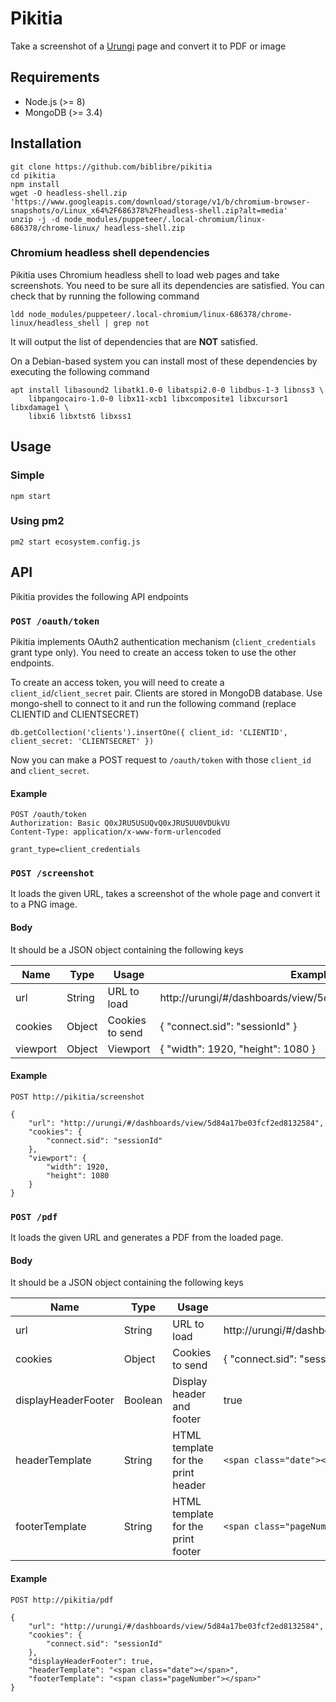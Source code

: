 # Pikitia

Take a screenshot of a [Urungi] page and convert it to PDF or image

## Requirements

- Node.js (>= 8)
- MongoDB (>= 3.4)

## Installation

```
git clone https://github.com/biblibre/pikitia
cd pikitia
npm install
wget -O headless-shell.zip 'https://www.googleapis.com/download/storage/v1/b/chromium-browser-snapshots/o/Linux_x64%2F686378%2Fheadless-shell.zip?alt=media'
unzip -j -d node_modules/puppeteer/.local-chromium/linux-686378/chrome-linux/ headless-shell.zip
```

### Chromium headless shell dependencies

Pikitia uses Chromium headless shell to load web pages and take screenshots.
You need to be sure all its dependencies are satisfied. You can check that by
running the following command

```
ldd node_modules/puppeteer/.local-chromium/linux-686378/chrome-linux/headless_shell | grep not
```

It will output the list of dependencies that are **NOT** satisfied.

On a Debian-based system you can install most of these dependencies by executing
the following command

```
apt install libasound2 libatk1.0-0 libatspi2.0-0 libdbus-1-3 libnss3 \
    libpangocairo-1.0-0 libx11-xcb1 libxcomposite1 libxcursor1 libxdamage1 \
    libxi6 libxtst6 libxss1
```

## Usage

### Simple

```
npm start
```

### Using pm2

```
pm2 start ecosystem.config.js
```

## API

Pikitia provides the following API endpoints

### `POST /oauth/token`

Pikitia implements OAuth2 authentication mechanism (`client_credentials` grant
type only). You need to create an access token to use the other endpoints.

To create an access token, you will need to create a
`client_id`/`client_secret` pair. Clients are stored in MongoDB database. Use
mongo-shell to connect to it and run the following command (replace CLIENTID and CLIENTSECRET)

```
db.getCollection('clients').insertOne({ client_id: 'CLIENTID', client_secret: 'CLIENTSECRET' })
```

Now you can make a POST request to `/oauth/token` with those `client_id` and `client_secret`.

#### Example

```
POST /oauth/token
Authorization: Basic Q0xJRU5USUQvQ0xJRU5UU0VDUkVU
Content-Type: application/x-www-form-urlencoded

grant_type=client_credentials
```

### `POST /screenshot`

It loads the given URL, takes a screenshot of the whole page and convert it to a
PNG image.

#### Body

It should be a JSON object containing the following keys

Name     | Type      | Usage           | Example
-------- | --------- | -----------     | --------------------------------------------------------
url      | String    | URL to load     | http://urungi/#/dashboards/view/5d84a17be03fcf2ed8132584
cookies  | Object    | Cookies to send | { "connect.sid": "sessionId" }
viewport | Object    | Viewport        | { "width": 1920, "height": 1080 }

#### Example

```
POST http://pikitia/screenshot

{
    "url": "http://urungi/#/dashboards/view/5d84a17be03fcf2ed8132584",
    "cookies": {
        "connect.sid": "sessionId"
    },
    "viewport": {
        "width": 1920,
        "height": 1080
    }
}
```

### `POST /pdf`

It loads the given URL and generates a PDF from the loaded page.

#### Body

It should be a JSON object containing the following keys

Name    | Type      | Usage           | Example
------- | --------- | -----------     | --------------------------------------------------------
url     | String    | URL to load     | http://urungi/#/dashboards/view/5d84a17be03fcf2ed8132584
cookies | Object    | Cookies to send | { "connect.sid": "sessionId" }
displayHeaderFooter | Boolean | Display header and footer | true
headerTemplate | String | HTML template for the print header | `<span class="date"></span>`
footerTemplate | String | HTML template for the print footer | `<span class="pageNumber"></span>`

#### Example

```
POST http://pikitia/pdf

{
    "url": "http://urungi/#/dashboards/view/5d84a17be03fcf2ed8132584",
    "cookies": {
        "connect.sid": "sessionId"
    },
    "displayHeaderFooter": true,
    "headerTemplate": "<span class="date"></span>",
    "footerTemplate": "<span class="pageNumber"></span>"
}
```

[Urungi]: https://github.com/biblibre/urungi

